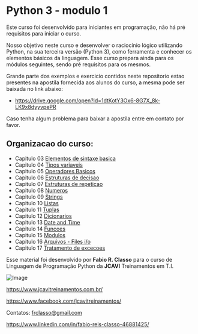 Python 3 - modulo 1
===================

Este curso foi desenvolvido para iniciantes em programação, não há pré requisitos
para iniciar o curso.

Nosso objetivo neste curso e desenvolver o raciocínio lógico utilizando Python,
na sua terceira versão (Python 3),  como ferramenta e conhecer os elementos básicos
da linguagem. Esse curso prepara ainda para os módulos seguintes, sendo pré requisitos
para os mesmos.

Grande parte dos exemplos e exercicio contidos neste repositorio estao presentes na apostila
fornecida aos alunos do curso, a mesma pode ser baixada no link abaixo:

 - https://drive.google.com/open?id=1dtKotY3Ox6-8G7X_8k-LK9x8dyyvpePR

Caso tenha algum problema para baixar a apostila  entre em contato por favor.


Organizacao do curso:
--------------------
- Capitulo 03  [Elementos de sintaxe basica](https://github.com/frclasso/apostila_python_modulo_1/tree/master/cap03-elementos-de-sintaxe-basica)
- Capitulo 04 [Tipos variaveis](https://github.com/frclasso/apostila_python_modulo_1/tree/master/cap04-tipos-variaveis#tipos-variaveis--em-python)
- Capitulo 05 [Operadores Basicos](https://github.com/frclasso/apostila_python_modulo_1/tree/master/cap05-operadores-basicos#operadores-basicos-em-python)
- Capitulo 06 [Estruturas de decisao](https://github.com/frclasso/apostila_python_modulo_1/tree/master/cap06-estruturas-de-decisao#estruturas-de-decisao)
- Capitulo 07 [Estruturas de repeticao](https://github.com/frclasso/apostila_python_modulo_1/tree/master/cap07-estruturas-de-repeticao#estruturas-de-repeti%C3%A7%C3%A3o)
- Capitulo 08 [Numeros](https://github.com/frclasso/apostila_python_modulo_1/tree/master/cap08-numeros#numeros-em-python)
- Capitulo 09 [Strings](https://github.com/frclasso/apostila_python_modulo_1/tree/master/cap09-strings)
- Capitulo 10 [Listas](https://github.com/frclasso/apostila_python_modulo_1/tree/master/cap10-listas)
- Capitulo 11 [Tuplas](https://github.com/frclasso/apostila_python_modulo_1/tree/master/cap11-tuplas)
- Capitulo 12 [Dicionarios](https://github.com/frclasso/apostila_python_modulo_1/tree/master/cap12-dicionarios)
- Capitulo 13 [Date and Time](https://github.com/frclasso/apostila_python_modulo_1/tree/master/cap13-date-and-time)
- Capitulo 14 [Funcoes](https://github.com/frclasso/apostila_python_modulo_1/tree/master/cap14-funcoes)
- Capitulo 15 [Modulos](https://github.com/frclasso/apostila_python_modulo_1/tree/master/cap15-modulos)
- Capitulo 16 [Arquivos - Files i/o](https://github.com/frclasso/apostila_python_modulo_1/tree/master/cap16-arquivos-io)
- Capitulo 17 [Tratamento de excecoes](https://github.com/frclasso/apostila_python_modulo_1/tree/master/cap17-tratamento-de-excessoes)


Esse material foi desenvolvido por **Fabio R. Classo** para o curso de Linguagem de
Programação Python da **JCAVI** Treinamentos em T.I.


![Image](https://github.com/frclasso/apostila_python_modulo_1/blob/master/jcavi.png "JCAVI")

https://www.jcavitreinamentos.com.br/

https://www.facebook.com/jcavitreinamentos/

Contatos: frclasso@gmail.com

https://www.linkedin.com/in/fabio-reis-classo-46881425/
